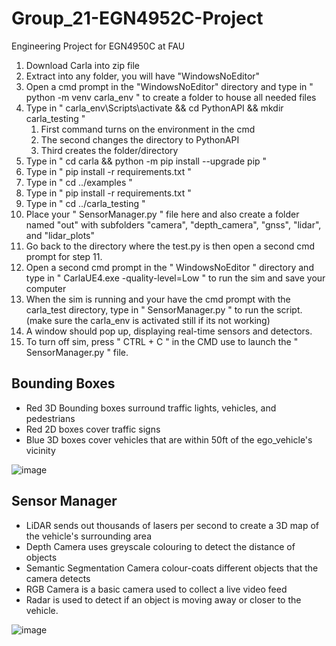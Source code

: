 # Group_21-EGN4952C-Project
 Engineering Project for EGN4950C at FAU

1. Download Carla into zip file
2. Extract into any folder, you will have "WindowsNoEditor"
3. Open a cmd prompt in the "WindowsNoEditor" directory and type in " python -m venv carla_env " to create a folder to house all needed files
4. Type in " carla_env\Scripts\activate && cd PythonAPI && mkdir carla_testing "
	1. First command turns on the environment in the cmd
	2. The second changes the directory to PythonAPI
	3. Third creates the folder/directory
5. Type in " cd carla && python -m pip install --upgrade pip " 
6. Type in " pip install -r requirements.txt "
7. Type in " cd ../examples "
6. Type in " pip install -r requirements.txt "
8. Type in " cd ../carla_testing "
9. Place your " SensorManager.py " file here and also create a folder named "out" with subfolders "camera", "depth_camera", "gnss", "lidar", and "lidar_plots"
10. Go back to the directory where the test.py is then open a second cmd prompt for step 11.
11. Open a second cmd prompt in the " WindowsNoEditor " directory and type in " CarlaUE4.exe -quality-level=Low " to run the sim and save your computer
12. When the sim is running and your have the cmd prompt with the carla_test directory, type in " SensorManager.py " to run the script. 
	(make sure the carla_env is activated still if its not working)
13. A window should pop up, displaying real-time sensors and detectors.
14. To turn off sim, press " CTRL + C " in the CMD use to launch the " SensorManager.py " file.

## Bounding Boxes
- Red 3D Bounding boxes surround traffic lights, vehicles, and pedestrians
- Red 2D boxes cover traffic signs
- Blue 3D boxes cover vehicles that are within 50ft of the ego_vehicle's vicinity

![image](https://github.com/user-attachments/assets/02234dc9-2760-4fb5-aa3f-d229f0015330)

## Sensor Manager
- LiDAR sends out thousands of lasers per second to create a 3D map of the vehicle's surrounding area
- Depth Camera uses greyscale colouring to detect the distance of objects
- Semantic Segmentation Camera colour-coats different objects that the camera detects
- RGB Camera is a basic camera used to collect a live video feed
- Radar is used to detect if an object is moving away or closer to the vehicle.

![image](https://github.com/user-attachments/assets/9043b7e5-713e-4eaf-8b69-d2430f669d31)
